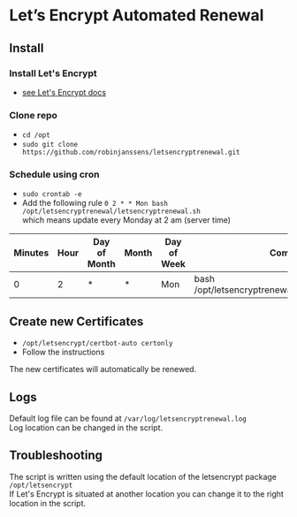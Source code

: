 # Let’s Encrypt Automated Renewal

## Install

### Install Let's Encrypt
- [see Let's Encrypt docs](https://letsencrypt.org/docs/)

### Clone repo
- `cd /opt`<br>
- `sudo git clone https://github.com/robinjanssens/letsencryptrenewal.git`

### Schedule using cron
- `sudo crontab -e`<br>
- Add the following rule `0 2 * * Mon bash /opt/letsencryptrenewal/letsencryptrenewal.sh`<br>
  which means update every Monday at 2 am (server time)

| Minutes | Hour | Day of Month | Month | Day of Week | Command |
| ------- | ---- | ------------ | ----- | ----------- | ------- |
| 0       | 2    | *            | *     | Mon         | bash /opt/letsencryptrenewal/letsencryptrenewal.sh |

## Create new Certificates
- `/opt/letsencrypt/certbot-auto certonly`
- Follow the instructions

The new certificates will automatically be renewed.

## Logs
Default log file can be found at `/var/log/letsencryptrenewal.log`<br>
Log location can be changed in the script.

## Troubleshooting
The script is written using the default location of the letsencrypt package `/opt/letsencrypt`<br>
If Let's Encrypt is situated at another location you can change it to the right location in the script.
